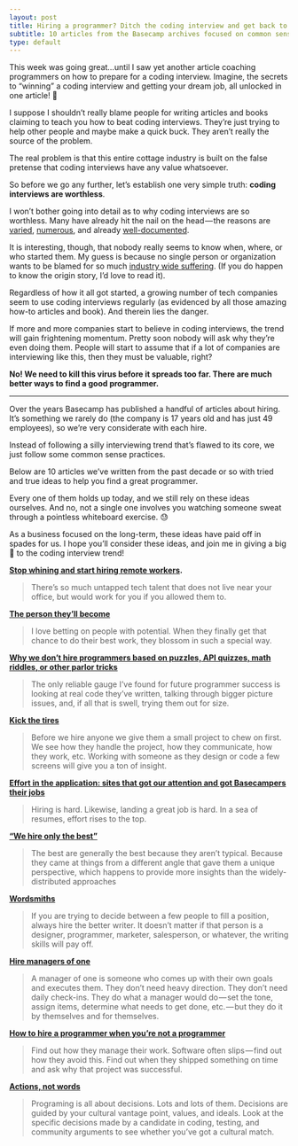 ```yaml
---
layout: post
title: Hiring a programmer? Ditch the coding interview and get back to basics
subtitle: 10 articles from the Basecamp archives focused on common sense hiring practices
type: default
---
```


This week was going great…until I saw yet another article coaching programmers on how to prepare for a coding interview. Imagine, the secrets to “winning” a coding interview and getting your dream job, all unlocked in one article! 🤔

I suppose I shouldn’t really blame people for writing articles and books claiming to teach you how to beat coding interviews. They’re just trying to help other people and maybe make a quick buck. They aren’t really the source of the problem.

The real problem is that this entire cottage industry is built on the false pretense that coding interviews have any value whatsoever.

So before we go any further, let’s establish one very simple truth: **coding interviews are worthless**.

I won’t bother going into detail as to why coding interviews are so worthless. Many have already hit the nail on the head — the reasons are [varied](https://twitter.com/mxcl/status/608682016205344768?lang=en), [numerous](https://twitter.com/sarahmei/status/578717024915947521), and already [well-documented](https://medium.freecodecamp.org/why-is-hiring-broken-it-starts-at-the-whiteboard-34b088e5a5db).

It is interesting, though, that nobody really seems to know when, where, or who started them. My guess is because no single person or organization wants to be blamed for so much [industry wide suffering](https://medium.com/@evnowandforever/f-you-i-quit-hiring-is-broken-bb8f3a48d324). (If you do happen to know the origin story, I’d love to read it).

Regardless of how it all got started, a growing number of tech companies seem to use coding interviews regularly (as evidenced by all those amazing how-to articles and book). And therein lies the danger.

If more and more companies start to believe in coding interviews, the trend will gain frightening momentum. Pretty soon nobody will ask why they’re even doing them. People will start to assume that if a lot of companies are interviewing like this, then they must be valuable, right?

**No! We need to kill this virus before it spreads too far. There are much better ways to find a good programmer.**

---

Over the years Basecamp has published a handful of articles about hiring. It’s something we rarely do (the company is 17 years old and has just 49 employees), so we’re very considerate with each hire.

Instead of following a silly interviewing trend that’s flawed to its core, we just follow some common sense practices.

Below are 10 articles we’ve written from the past decade or so with tried and true ideas to help you find a great programmer.

Every one of them holds up today, and we still rely on these ideas ourselves. And no, not a single one involves you watching someone sweat through a pointless whiteboard exercise. 😓

As a business focused on the long-term, these ideas have paid off in spades for us. I hope you’ll consider these ideas, and join me in giving a big 🖕 to the coding interview trend!

**[Stop whining and start hiring remote workers](https://signalvnoise.com/posts/3064-stop-whining-and-start-hiring-remote-workers).**
> There’s so much untapped tech talent that does not live near your office, but would work for you if you allowed them to.

**[The person they’ll become](https://m.signalvnoise.com/the-person-theyll-become/#.rdpde07kn)**
> I love betting on people with potential. When they finally get that chance to do their best work, they blossom in such a special way.

**[Why we don’t hire programmers based on puzzles, API quizzes, math riddles, or other parlor tricks](https://signalvnoise.com/posts/3071-why-we-dont-hire-programmers-based-on-puzzles-api-quizzes-math-riddles-or-other-parlor-tricks)**
> The only reliable gauge I’ve found for future programmer success is looking at real code they’ve written, talking through bigger picture issues, and, if all that is swell, trying them out for size.

**[Kick the tires](https://basecamp.com/books/getting-real)**
> Before we hire anyone we give them a small project to chew on first. We see how they handle the project, how they communicate, how they work, etc. Working with someone as they design or code a few screens will give you a ton of insight.

**[Effort in the application: sites that got our attention and got Basecampers their jobs](https://signalvnoise.com/posts/3845-effort-in-the-application-sites-that-got-our-attention-and-got-basecampers-their-jobs)**
> Hiring is hard. Likewise, landing a great job is hard. In a sea of resumes, effort rises to the top.

**[“We hire only the best”](https://m.signalvnoise.com/-we-only-hire-the-best/#.hr4j04ezi)**
> The best are generally the best because they aren’t typical. Because they came at things from a different angle that gave them a unique perspective, which happens to provide more insights than the widely-distributed approaches

**[Wordsmiths](https://basecamp.com/books/getting-real)**
> If you are trying to decide between a few people to fill a position, always hire the better writer. It doesn’t matter if that person is a designer, programmer, marketer, salesperson, or whatever, the writing skills will pay off.

**[Hire managers of one](https://signalvnoise.com/posts/1430-hire-managers-of-one)**
> A manager of one is someone who comes up with their own goals and executes them. They don’t need heavy direction. They don’t need daily check-ins. They do what a manager would do — set the tone, assign items, determine what needs to get done, etc. — but they do it by themselves and for themselves.

**[How to hire a programmer when you’re not a programmer](https://signalvnoise.com/posts/2628-how-to-hire-a-programmer-when-youre-not-a-programmer)**
> Find out how they manage their work. Software often slips — find out how they avoid this. Find out when they shipped something on time and ask why that project was successful.

**[Actions, not words](https://basecamp.com/books/getting-real)**
> Programing is all about decisions. Lots and lots of them. Decisions are guided by your cultural vantage point, values, and ideals. Look at the specific decisions made by a candidate in coding, testing, and community arguments to see whether you’ve got a cultural match.
